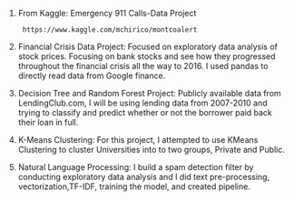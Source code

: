 1) From Kaggle: Emergency 911 Calls-Data Project

        https://www.kaggle.com/mchirico/montcoalert

2) Financial Crisis Data Project:
        Focused on exploratory data analysis of stock prices. Focusing on bank stocks and see how they progressed throughout the financial         crisis all the way to 2016. I used pandas to directly read data from Google finance.
    
3) Decision Tree and Random Forest Project:
        Publicly available data from LendingClub.com, I will be using lending data from 2007-2010 and trying to classify and predict               whether or not the borrower paid back their loan in full.
        
4) K-Means Clustering:
        For this project, I attempted to use KMeans Clustering to cluster Universities into to two groups, Private and Public.

5) Natural Language Processing: 
        I build a spam detection filter by conducting exploratory data analysis and I did text pre-processing, vectorization,TF-IDF,               training the model, and created pipeline.
    
